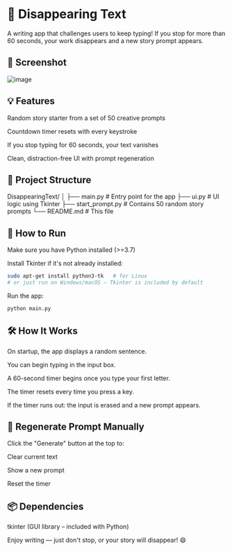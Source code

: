 
# 📝 Disappearing Text

A writing app that challenges users to keep typing! If you stop for more than 60 seconds, your work disappears and a new story prompt appears.

## 📸 Screenshot

![image](https://github.com/user-attachments/assets/8cbecd71-0667-49b9-92d5-5c6c5df02319)


## 💡 Features

Random story starter from a set of 50 creative prompts

Countdown timer resets with every keystroke

If you stop typing for 60 seconds, your text vanishes

Clean, distraction-free UI with prompt regeneration

## 📁 Project Structure

DisappearingText/
│
├── main.py            # Entry point for the app
├── ui.py              # UI logic using Tkinter
├── start_prompt.py    # Contains 50 random story prompts
└── README.md          # This file

## 🚀 How to Run

Make sure you have Python installed (>=3.7)

Install Tkinter if it's not already installed:

```bash
sudo apt-get install python3-tk   # for Linux
# or just run on Windows/macOS – Tkinter is included by default
```

Run the app:

```bash
python main.py
```

## 🛠 How It Works

On startup, the app displays a random sentence.

You can begin typing in the input box.

A 60-second timer begins once you type your first letter.

The timer resets every time you press a key.

If the timer runs out: the input is erased and a new prompt appears.

## 🔄 Regenerate Prompt Manually

Click the "Generate" button at the top to:

Clear current text

Show a new prompt

Reset the timer

## 📦 Dependencies

tkinter (GUI library – included with Python)



Enjoy writing — just don't stop, or your story will disappear! 😄
```

